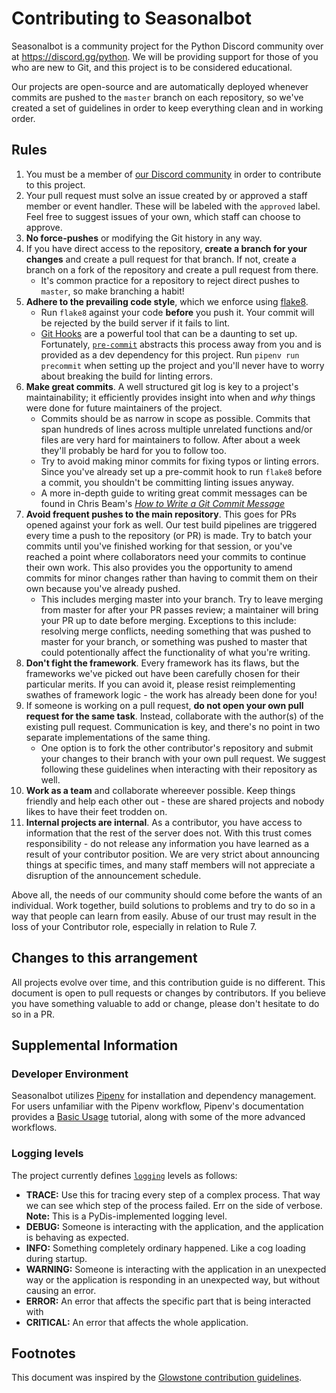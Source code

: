 # Contributing to Seasonalbot

Seasonalbot is a community project for the Python Discord community over at https://discord.gg/python. We will be providing support for those of you who are new to Git, and this project is to be considered educational.

Our projects are open-source and are automatically deployed whenever commits are pushed to the `master` branch on each repository, so we've created a set of guidelines in order to keep everything clean and in working order.

## Rules

1. You must be a member of [our Discord community](https://discord.gg/python) in order to contribute to this project.
2. Your pull request must solve an issue created by or approved a staff member or event handler. These will be labeled with the `approved` label. Feel free to suggest issues of your own, which staff can choose to approve.
3. **No force-pushes** or modifying the Git history in any way.
4. If you have direct access to the repository, **create a branch for your changes** and create a pull request for that branch. If not, create a branch on a fork of the repository and create a pull request from there.
    * It's common practice for a repository to reject direct pushes to `master`, so make branching a habit!
5. **Adhere to the prevailing code style**, which we enforce using [flake8](http://flake8.pycqa.org/en/latest/index.html).
    * Run `flake8` against your code **before** you push it. Your commit will be rejected by the build server if it fails to lint.
    * [Git Hooks](https://git-scm.com/book/en/v2/Customizing-Git-Git-Hooks) are a powerful tool that can be a daunting to set up. Fortunately, [`pre-commit`](https://github.com/pre-commit/pre-commit) abstracts this process away from you and is provided as a dev dependency for this project. Run `pipenv run precommit` when setting up the project and you'll never have to worry about breaking the build for linting errors.
6. **Make great commits**. A well structured git log is key to a project's maintainability; it efficiently provides insight into when and *why* things were done for future maintainers of the project.
    * Commits should be as narrow in scope as possible. Commits that span hundreds of lines across multiple unrelated functions and/or files are very hard for maintainers to follow. After about a week they'll probably be hard for you to follow too.
    * Try to avoid making minor commits for fixing typos or linting errors. Since you've already set up a pre-commit hook to run `flake8` before a commit, you shouldn't be committing linting issues anyway.
    * A more in-depth guide to writing great commit messages can be found in Chris Beam's [*How to Write a Git Commit Message*](https://chris.beams.io/posts/git-commit/)
7. **Avoid frequent pushes to the main repository**. This goes for PRs opened against your fork as well. Our test build pipelines are triggered every time a push to the repository (or PR) is made. Try to batch your commits until you've finished working for that session, or you've reached a point where collaborators need your commits to continue their own work. This also provides you the opportunity to amend commits for minor changes rather than having to commit them on their own because you've already pushed.
    * This includes merging master into your branch. Try to leave merging from master for after your PR passes review; a maintainer will bring your PR up to date before merging. Exceptions to this include: resolving merge conflicts, needing something that was pushed to master for your branch, or something was pushed to master that could potentionally affect the functionality of what you're writing.
8. **Don't fight the framework**. Every framework has its flaws, but the frameworks we've picked out have been carefully chosen for their particular merits. If you can avoid it, please resist reimplementing swathes of framework logic - the work has already been done for you!
9. If someone is working on a pull request, **do not open your own pull request for the same task**. Instead, collaborate with the author(s) of the existing pull request. Communication is key, and there's no point in two separate implementations of the same thing.
    * One option is to fork the other contributor's repository and submit your changes to their branch with your own pull request. We suggest following these guidelines when interacting with their repository as well.
10. **Work as a team** and collaborate whereever possible. Keep things friendly and help each other out - these are shared projects and nobody likes to have their feet trodden on.
11. **Internal projects are internal**. As a contributor, you have access to information that the rest of the server does not. With this trust comes responsibility - do not release any information you have learned as a result of your contributor position. We are very strict about announcing things at specific times, and many staff members will not appreciate a disruption of the announcement schedule.

Above all, the needs of our community should come before the wants of an individual. Work together, build solutions to problems and try to do so in a way that people can learn from easily. Abuse of our trust may result in the loss of your Contributor role, especially in relation to Rule 7.

## Changes to this arrangement

All projects evolve over time, and this contribution guide is no different. This document is open to pull requests or changes by contributors. If you believe you have something valuable to add or change, please don't hesitate to do so in a PR.

##  Supplemental Information
### Developer Environment
Seasonalbot utilizes [Pipenv](https://pipenv.readthedocs.io/en/latest/) for installation and dependency management. For users unfamiliar with the Pipenv workflow, Pipenv's documentation provides a [Basic Usage](https://pipenv.readthedocs.io/en/latest/basics/) tutorial, along with some of the more advanced workflows.

### Logging levels
The project currently defines [`logging`](https://docs.python.org/3/library/logging.html) levels as follows:
* **TRACE:** Use this for tracing every step of a complex process. That way we can see which step of the process failed. Err on the side of verbose. **Note:** This is a PyDis-implemented logging level.
* **DEBUG:** Someone is interacting with the application, and the application is behaving as expected.
* **INFO:** Something completely ordinary happened. Like a cog loading during startup.
* **WARNING:** Someone is interacting with the application in an unexpected way or the application is responding in an unexpected way, but without causing an error.
* **ERROR:** An error that affects the specific part that is being interacted with
* **CRITICAL:** An error that affects the whole application.

## Footnotes

This document was inspired by the [Glowstone contribution guidelines](https://github.com/GlowstoneMC/Glowstone/blob/dev/docs/CONTRIBUTING.md).
